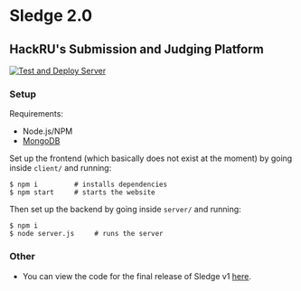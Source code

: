 # Sledge 2.0

## HackRU's Submission and Judging Platform

[![Test and Deploy Server](https://github.com/HackRU/sledge/actions/workflows/CI.yml/badge.svg)](https://github.com/HackRU/sledge/actions/workflows/CI.yml)

### Setup

Requirements:

- Node.js/NPM
- [MongoDB](https://docs.mongodb.com/manual/administration/install-community/)

Set up the frontend (which basically does not exist at the moment) by going inside `client/` and running:

```
$ npm i         # installs dependencies
$ npm start     # starts the website
```

Then set up the backend by going inside `server/` and running:

```
$ npm i
$ node server.js     # runs the server
```

### Other

- You can view the code for the final release of Sledge v1 [here](https://github.com/HackRU/sledge/tree/7b25cb098978287fc1078e5dedd9fc5e72cd40a0).

